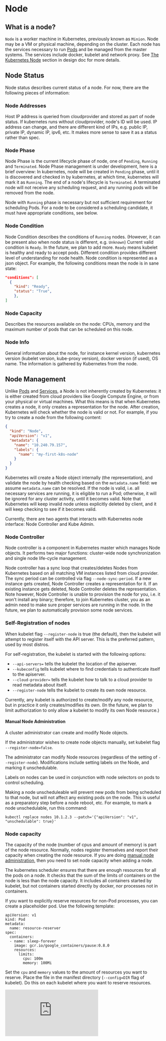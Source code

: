 # Node

## What is a node?

`Node` is a worker machine in Kubernetes, previously known as `Minion`. Node
may be a VM or physical machine, depending on the cluster. Each node has
the services necessary to run [Pods](pods.md) and be managed from the master
systems. The services include docker, kubelet and network proxy. See
[The Kubernetes Node](design/architecture.md#the-kubernetes-node) section in design
doc for more details.

## Node Status

Node status describes current status of a node. For now, there are the following
pieces of information:

### Node Addresses

<!--- TODO: this section is outdated. There is no HostIP field in the API,
but there are addresses of type InternalIP and ExternalIP -->
Host IP address is queried from cloudprovider and stored as part of node
status. If kubernetes runs without cloudprovider, node's ID will be used.
IP address can change, and there are different kind of IPs, e.g. public
IP, private IP, dynamic IP, ipv6, etc. It makes more sense to save it as
a status rather than spec.

### Node Phase

Node Phase is the current lifecycle phase of node, one of `Pending`,
`Running` and `Terminated`. Node Phase management is under development,
here is a brief overview: In kubernetes, node will be created in `Pending`
phase, until it is discovered and checked in by kubernetes, at which time,
kubernetes will mark it as `Running`. The end of a node's lifecycle is
`Terminated`. A terminated node will not receive any scheduling request,
and any running pods will be removed from the node.

Node with `Running` phase is necessary but not sufficient requirement for
scheduling Pods. For a node to be considered a scheduling candidate, it
must have appropriate conditions, see below.

### Node Condition

Node Condition describes the conditions of `Running` nodes. (However,
it can be present also when node status is different, e.g. `Unknown`)
Current valid condition is `Ready`. In the future, we plan to add more.
`Ready` means kubelet is healthy and ready to accept pods. Different
condition provides different level of understanding for node health.
Node condition is represented as a json object. For example,
the following conditions mean the node is in sane state:
```json
"conditions": [
  {
    "kind": "Ready",
    "status": "True",
    },
]
```

### Node Capacity

Describes the resources available on the node: CPUs, memory and the maximum
number of pods that can be scheduled on this node.

### Node Info

General information about the node, for instance kernel version, kubernetes version
(kubelet version, kube-proxy version), docker version (if used), OS name.
The information is gathered by Kubernetes from the node.

## Node Management

Unlike [Pods](pods.md) and [Services](services.md), a Node is not inherently
created by Kubernetes: it is either created from cloud providers like Google Compute Engine,
or from your physical or virtual machines. What this means is that when
Kubernetes creates a node, it only creates a representation for the node.
After creation, Kubernetes will check whether the node is valid or not.
For example, if you try to create a node from the following content:
```json
{
  "kind": "Node",
  "apiVersion": "v1",
  "metadata": {
    "name": "10.240.79.157",
    "labels": {
      "name": "my-first-k8s-node"
    }
  }
}
```

Kubernetes will create a Node object internally (the representation), and
validate the node by health checking based on the `metadata.name` field: we
assume `metadata.name` can be resolved. If the node is valid, i.e. all necessary
services are running, it is eligible to run a Pod; otherwise, it will be
ignored for any cluster activity, until it becomes valid. Note that Kubernetes
will keep invalid node unless explicitly deleted by client, and it will keep
checking to see if it becomes valid.

Currently, there are two agents that interacts with Kubernetes node interface:
Node Controller and Kube Admin.

### Node Controller

Node controller is a component in Kubernetes master which manages Node
objects. It performs two major functions: cluster-wide node synchronization
and single node life-cycle management.

Node controller has a sync loop that creates/deletes Nodes from Kubernetes
based on all matching VM instances listed from cloud provider. The sync period
can be controlled via flag `--node-sync-period`. If a new instance
gets created, Node Controller creates a representation for it. If an existing
instance gets deleted, Node Controller deletes the representation. Note however,
Node Controller is unable to provision the node for you, i.e. it won't install
any binary; therefore, to
join Kubernetes cluster, you as an admin need to make sure proper services are
running in the node. In the future, we plan to automatically provision some node
services.

### Self-Registration of nodes

When kubelet flag `--register-node` is true (the default), then the kubelet will attempt to
register itself with the API server.  This is the preferred pattern, used by most distros.

For self-registration, the kubelet is started with the following options:
  - `--api-servers=` tells the kubelet the location of the apiserver.
  - `--kubeconfig` tells kubelet where to find credentials to authenticate itself to the apiserver.
  - `--cloud-provider=` tells the kubelet how to talk to a cloud provider to read metadata about itself.
  - `--register-node` tells the kubelet to create its own node resource.

Currently, any kubelet is authorized to create/modify any node resource, but in practice it only creates/modifies
its own.  (In the future, we plan to limit authorization to only allow a kubelet to modify its own Node resource.)

#### Manual Node Administration

A cluster administrator can create and modify Node objects.

If the administrator wishes to create node objects manually, set kubelet flag
`--register-node=false`.

The administrator can modify Node resources (regardless of the setting of `--register-node`).
Modifications include setting labels on the Node, and marking it unschedulable.

Labels on nodes can be used in conjunction with node selectors on pods to control scheduling.

Making a node unscheduleable will prevent new pods from being scheduled to that
node, but will not affect any existing pods on the node.  This is useful as a
preparatory step before a node reboot, etc.  For example, to mark a node
unschedulable, run this command:
```
kubectl replace nodes 10.1.2.3 --patch='{"apiVersion": "v1", "unschedulable": true}'
```

### Node capacity

The capacity of the node (number of cpus and amount of memory) is part of the node resource.
Normally, nodes register themselves and report their capacity when creating the node resource.  If
you are doing [manual node administration](#manual-node-administration), then you need to set node
capacity when adding a node.

The kubernetes scheduler ensures that there are enough resources for all the pods on a node.  It
checks that the sum of the limits of containers on the node is less than the node capacity.  It
includes all containers started by kubelet, but not containers started directly by docker, nor
processes not in containers.  

If you want to explicitly reserve resources for non-Pod processes, you can create a placeholder
pod.  Use the following template:
```
apiVersion: v1
kind: Pod
metadata:
  name: resource-reserver
spec:
  containers:
  - name: sleep-forever
    image: gcr.io/google_containers/pause:0.8.0
    resources:
      limits:
        cpu: 100m
        memory: 100Mi
```
Set the `cpu` and `memory` values to the amount of resources you want to reserve.
Place the file in the manifest directory (`--config=DIR` flag of kubelet).  Do this
on each kubelet where you want to reserve resources.

[![Analytics](https://kubernetes-site.appspot.com/UA-36037335-10/GitHub/docs/node.md?pixel)]()
